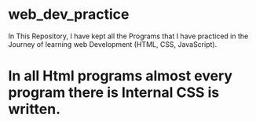 # web_dev_practice
In This  Repository, I have kept all the Programs that I have practiced in the Journey of learning web Development (HTML, CSS, JavaScript).
# In all Html programs almost every program there is Internal CSS is written.
